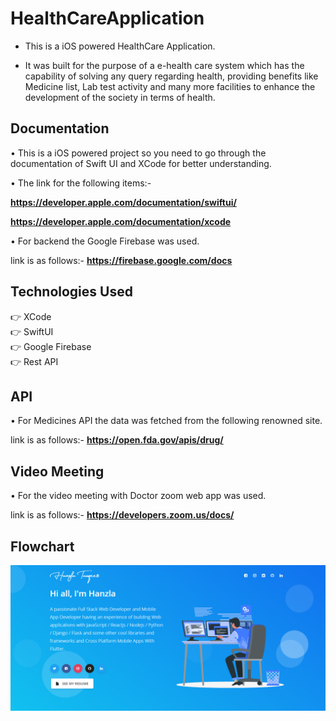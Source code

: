 # HealthCareApplication
- This is a iOS powered HealthCare Application.
  
- It was built for the purpose of a e-health care system which has the capability of solving any query regarding health, providing benefits like Medicine list, Lab test activity and many more facilities to enhance the development of the society in terms of health.

## Documentation

• This is a iOS powered project so you need to go through the documentation of Swift UI and XCode for better understanding.

• The link for the following items:-  
  
**https://developer.apple.com/documentation/swiftui/** 
  
**https://developer.apple.com/documentation/xcode**

• For backend the Google Firebase was used.

  link is as follows:- **https://firebase.google.com/docs**

## Technologies Used

👉 XCode\
👉 SwiftUI\
👉 Google Firebase\
👉 Rest API

## API

• For Medicines API the data was fetched from the following renowned site.

  link is as follows:- **https://open.fda.gov/apis/drug/**

## Video Meeting

• For the video meeting with Doctor zoom web app was used.

  link is as follows:- **https://developers.zoom.us/docs/**

## Flowchart

<p align="center">
  <kbd>
    <img src="https://github.com/1hanzla100/developer-portfolio/blob/master/picture.PNG"></img>
  </kbd>
</p>






  
